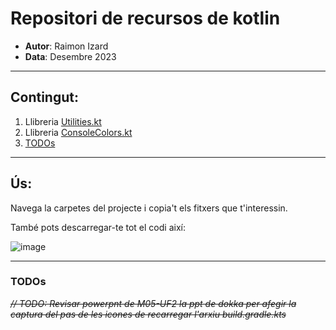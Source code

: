 # Repositori de recursos de kotlin
- **Autor**: Raimon Izard
- **Data**: Desembre 2023

---
## Contingut:
1. Llibreria [Utilities.kt](https://github.com/raimonizard/kotlin/blob/main/src/main/kotlin/Utilities.kt)
3. Llibreria [ConsoleColors.kt](https://github.com/raimonizard/kotlin/blob/main/src/main/kotlin/ConsoleColors.kt)
4. [TODOs](#todos)
---

## Ús:
Navega la carpetes del projecte i copia't els fitxers que t'interessin.

També pots descarregar-te tot el codi així:

![image](https://github.com/raimonizard/kotlin/assets/97727989/39687d98-faef-4257-b33f-f3b5748bd225)


---
<a id = "todos"></a>
### TODOs
~~*// TODO: Revisar powerpnt de M05-UF2 la ppt de dokka per afegir la captura del pas de les icones de recarregar l'arxiu build.gradle.kts*~~

